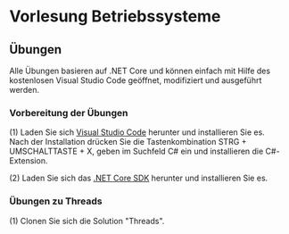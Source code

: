 # Vorlesung Betriebssysteme

## Übungen

Alle Übungen basieren auf .NET Core und können einfach mit Hilfe des kostenlosen Visual Studio Code geöffnet, modifiziert und ausgeführt werden.

### Vorbereitung der Übungen
   (1) Laden Sie sich [Visual Studio Code](https://code.visualstudio.com/) herunter und installieren Sie es.  
      Nach der Installation drücken Sie die Tastenkombination STRG + UMSCHALTTASTE + X, geben im Suchfeld C# ein und installieren die C#-Extension.
   
   (2) Laden Sie sich das [.NET Core SDK](https://www.microsoft.com/net/) herunter und installieren Sie es.

### Übungen zu Threads
(1) Clonen Sie sich die Solution "Threads".
